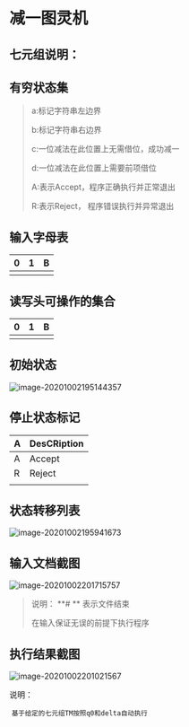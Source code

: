 # 减一图灵机

## 七元组说明：



## 有穷状态集

> a:标记字符串左边界
>
> b:标记字符串右边界
>
> c:一位减法在此位置上无需借位，成功减一
>
> d:一位减法在此位置上需要前项借位
>
> A:表示Accept，程序正确执行并正常退出
>
> R:表示Reject， 程序错误执行并异常退出



## 输入字母表

| 0    | 1    | B    |
| ---- | ---- | ---- |
|      |      |      |

## 读写头可操作的集合

| 0    | 1    | B    |
| ---- | ---- | ---- |
|      |      |      |

## 初始状态

![image-20201002195144357](C:\Users\Lenovo\AppData\Roaming\Typora\typora-user-images\image-20201002195144357.png)



## 停止状态标记

| A    | DesCRiption |
| ---- | ----------- |
| A    | Accept      |
| R    | Reject      |
|      |             |

## 状态转移列表

![image-20201002195941673](C:\Users\Lenovo\AppData\Roaming\Typora\typora-user-images\image-20201002195941673.png)





## 输入文档截图

![image-20201002201715757](C:\Users\Lenovo\AppData\Roaming\Typora\typora-user-images\image-20201002201715757.png)

> 说明：
> **# ** 表示文件结束
>
> 在输入保证无误的前提下执行程序



## 执行结果截图

![image-20201002201021567](C:\Users\Lenovo\AppData\Roaming\Typora\typora-user-images\image-20201002201021567.png)

说明：

​	`基于给定的七元组TM按照q0和delta自动执行`